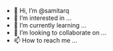 - 👋 Hi, I’m @samitarq
- 👀 I’m interested in ...
- 🌱 I’m currently learning ...
- 💞️ I’m looking to collaborate on ...
- 📫 How to reach me ...

<!---
samitarq/samitarq is a ✨ special ✨ repository because its `README.md` (this file) appears on your GitHub profile.
You can click the Preview link to take a look at your changes.
--->

